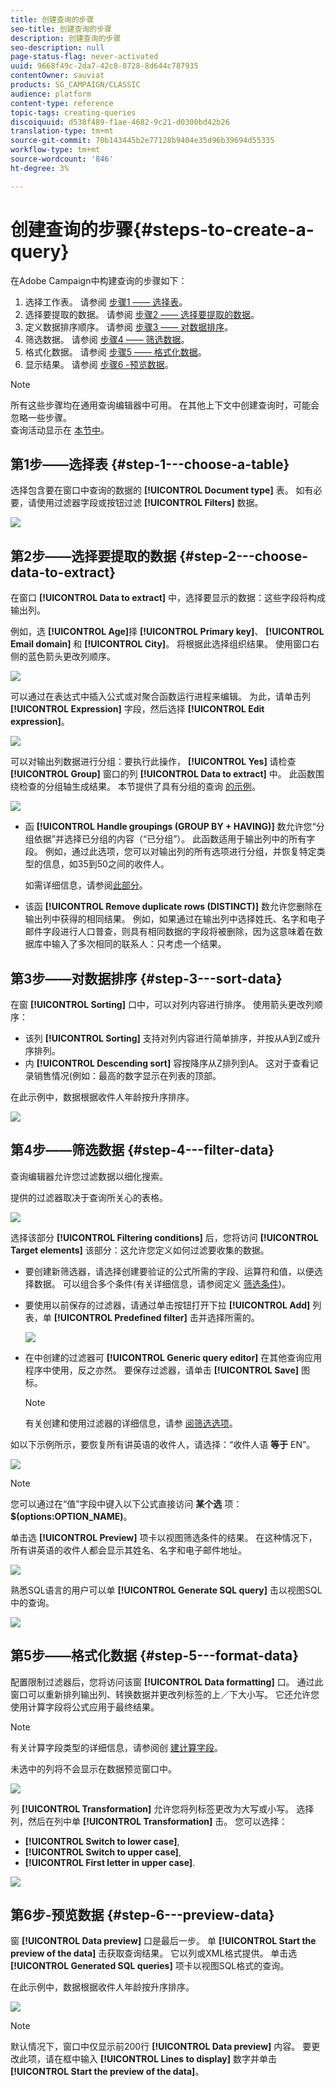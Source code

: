 ```yaml
---
title: 创建查询的步骤
seo-title: 创建查询的步骤
description: 创建查询的步骤
seo-description: null
page-status-flag: never-activated
uuid: 9668f49c-2da7-42c8-8728-8d644c787935
contentOwner: sauviat
products: SG_CAMPAIGN/CLASSIC
audience: platform
content-type: reference
topic-tags: creating-queries
discoiquuid: d538f489-f1ae-4682-9c21-d0300bd42b26
translation-type: tm+mt
source-git-commit: 70b143445b2e77128b9404e35d96b39694d55335
workflow-type: tm+mt
source-wordcount: '846'
ht-degree: 3%

---
```



# 创建查询的步骤{#steps-to-create-a-query}

在Adobe Campaign中构建查询的步骤如下：

1. 选择工作表。 请参阅 [步骤1 —— 选择表](#step-1---choose-a-table)。
1. 选择要提取的数据。 请参阅 [步骤2 —— 选择要提取的数据](#step-2---choose-data-to-extract)。
1. 定义数据排序顺序。 请参阅 [步骤3 —— 对数据排序](#step-3---sort-data)。
1. 筛选数据。 请参阅 [步骤4 —— 筛选数据](#step-4---filter-data)。
1. 格式化数据。 请参阅 [步骤5 —— 格式化数据](#step-5---format-data)。
1. 显示结果。 请参阅 [步骤6 -预览数据](#step-6---preview-data)。

>[!NOTE]
>
>所有这些步骤均在通用查询编辑器中可用。 在其他上下文中创建查询时，可能会忽略一些步骤。\
>查询活动显示在 [本节中](../../workflow/using/query.md)。

## 第1步——选择表 {#step-1---choose-a-table}

选择包含要在窗口中查询的数据的 **[!UICONTROL Document type]** 表。 如有必要，请使用过滤器字段或按钮过滤 **[!UICONTROL Filters]** 数据。

![](assets/query_editor_nveau_21.png)

## 第2步——选择要提取的数据 {#step-2---choose-data-to-extract}

在窗口 **[!UICONTROL Data to extract]** 中，选择要显示的数据：这些字段将构成输出列。

例如，选 **[!UICONTROL Age]**&#x200B;择 **[!UICONTROL Primary key]**、 **[!UICONTROL Email domain]** 和 **[!UICONTROL City]**。 将根据此选择组织结果。 使用窗口右侧的蓝色箭头更改列顺序。

![](assets/query_editor_nveau_01.png)

可以通过在表达式中插入公式或对聚合函数运行进程来编辑。 为此，请单击列 **[!UICONTROL Expression]** 字段，然后选择 **[!UICONTROL Edit expression]**。

![](assets/query_editor_nveau_97.png)

可以对输出列数据进行分组：要执行此操作， **[!UICONTROL Yes]** 请检查 **[!UICONTROL Group]** 窗口的列 **[!UICONTROL Data to extract]** 中。 此函数围绕检查的分组轴生成结果。 本节提供了具有分组的查询 [的示例](../../workflow/using/querying-delivery-information.md)。

![](assets/query_editor_nveau_56.png)

* 函 **[!UICONTROL Handle groupings (GROUP BY + HAVING)]** 数允许您“分组依据”并选择已分组的内容（“已分组”）。 此函数适用于输出列中的所有字段。 例如，通过此选项，您可以对输出列的所有选项进行分组，并恢复特定类型的信息，如35到50之间的收件人。

   如需详细信息，请参阅[此部分](../../workflow/using/querying-using-grouping-management.md)。

* 该函 **[!UICONTROL Remove duplicate rows (DISTINCT)]** 数允许您删除在输出列中获得的相同结果。 例如，如果通过在输出列中选择姓氏、名字和电子邮件字段进行人口普查，则具有相同数据的字段将被删除，因为这意味着在数据库中输入了多次相同的联系人：只考虑一个结果。

## 第3步——对数据排序 {#step-3---sort-data}

在窗 **[!UICONTROL Sorting]** 口中，可以对列内容进行排序。 使用箭头更改列顺序：

* 该列 **[!UICONTROL Sorting]** 支持对列内容进行简单排序，并按从A到Z或升序排列。
* 内 **[!UICONTROL Descending sort]** 容按降序从Z排列到A。 这对于查看记录销售情况(例如：最高的数字显示在列表的顶部。

在此示例中，数据根据收件人年龄按升序排序。

![](assets/query_editor_nveau_57.png)

## 第4步——筛选数据 {#step-4---filter-data}

查询编辑器允许您过滤数据以细化搜索。

提供的过滤器取决于查询所关心的表格。

![](assets/query_editor_nveau_09.png)

选择该部分 **[!UICONTROL Filtering conditions]** 后，您将访问 **[!UICONTROL Target elements]** 该部分：这允许您定义如何过滤要收集的数据。

* 要创建新筛选器，请选择创建要验证的公式所需的字段、运算符和值，以便选择数据。 可以组合多个条件(有关详细信息，请参阅定义 [筛选条件](../../platform/using/defining-filter-conditions.md))。
* 要使用以前保存的过滤器，请通过单击按钮打开下拉 **[!UICONTROL Add]** 列表，单 **[!UICONTROL Predefined filter]** 击并选择所需的。

   ![](assets/query_editor_15.png)

* 在中创建的过滤器可 **[!UICONTROL Generic query editor]** 在其他查询应用程序中使用，反之亦然。 要保存过滤器，请单击 **[!UICONTROL Save]** 图标。

   >[!NOTE]
   >
   >有关创建和使用过滤器的详细信息，请参 [阅筛选选项](../../platform/using/filtering-options.md)。

如以下示例所示，要恢复所有讲英语的收件人，请选择：“收件人语 **等于** EN”。

![](assets/query_editor_nveau_89.png)

>[!NOTE]
>
>您可以通过在“值”字段中键入以下公式直接访问 **某个选** 项： **$(options:OPTION_NAME)**。

单击选 **[!UICONTROL Preview]** 项卡以视图筛选条件的结果。 在这种情况下，所有讲英语的收件人都会显示其姓名、名字和电子邮件地址。

![](assets/query_editor_nveau_98.png)

熟悉SQL语言的用户可以单 **[!UICONTROL Generate SQL query]** 击以视图SQL中的查询。

![](assets/query_editor_nveau_99.png)

## 第5步——格式化数据 {#step-5---format-data}

配置限制过滤器后，您将访问该窗 **[!UICONTROL Data formatting]** 口。 通过此窗口可以重新排列输出列、转换数据并更改列标签的上／下大小写。 它还允许您使用计算字段将公式应用于最终结果。

>[!NOTE]
>
>有关计算字段类型的详细信息，请参阅创 [建计算字段](../../platform/using/defining-filter-conditions.md#creating-calculated-fields)。

未选中的列将不会显示在数据预览窗口中。

![](assets/query_editor_nveau_10.png)

列 **[!UICONTROL Transformation]** 允许您将列标签更改为大写或小写。 选择列，然后在列中单 **[!UICONTROL Transformation]** 击。 您可以选择：

* **[!UICONTROL Switch to lower case]**,
* **[!UICONTROL Switch to upper case]**,
* **[!UICONTROL First letter in upper case]**.

![](assets/query_editor_nveau_42.png)

## 第6步-预览数据 {#step-6---preview-data}

窗 **[!UICONTROL Data preview]** 口是最后一步。 单 **[!UICONTROL Start the preview of the data]** 击获取查询结果。 它以列或XML格式提供。 单击选 **[!UICONTROL Generated SQL queries]** 项卡以视图SQL格式的查询。

在此示例中，数据根据收件人年龄按升序排序。

![](assets/query_editor_nveau_11.png)

>[!NOTE]
>
>默认情况下，窗口中仅显示前200行 **[!UICONTROL Data preview]** 内容。 要更改此项，请在框中输入 **[!UICONTROL Lines to display]** 数字并单击 **[!UICONTROL Start the preview of the data]**。

